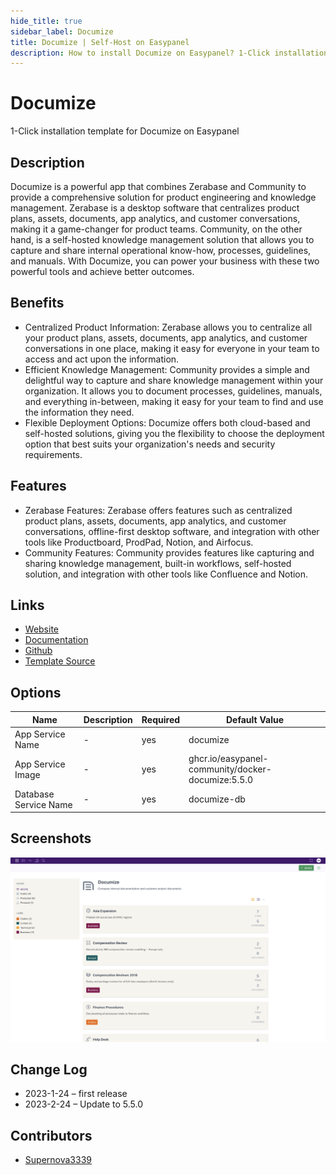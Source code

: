 ```yaml
---
hide_title: true
sidebar_label: Documize
title: Documize | Self-Host on Easypanel
description: How to install Documize on Easypanel? 1-Click installation template for Documize on Easypanel
---
```


<!-- generated -->

# Documize

1-Click installation template for Documize on Easypanel

## Description

Documize is a powerful app that combines Zerabase and Community to provide a comprehensive solution for product engineering and knowledge management. Zerabase is a desktop software that centralizes product plans, assets, documents, app analytics, and customer conversations, making it a game-changer for product teams. Community, on the other hand, is a self-hosted knowledge management solution that allows you to capture and share internal operational know-how, processes, guidelines, and manuals. With Documize, you can power your business with these two powerful tools and achieve better outcomes.

## Benefits

- Centralized Product Information: Zerabase allows you to centralize all your product plans, assets, documents, app analytics, and customer conversations in one place, making it easy for everyone in your team to access and act upon the information.
- Efficient Knowledge Management: Community provides a simple and delightful way to capture and share knowledge management within your organization. It allows you to document processes, guidelines, manuals, and everything in-between, making it easy for your team to find and use the information they need.
- Flexible Deployment Options: Documize offers both cloud-based and self-hosted solutions, giving you the flexibility to choose the deployment option that best suits your organization's needs and security requirements.

## Features

- Zerabase Features: Zerabase offers features such as centralized product plans, assets, documents, app analytics, and customer conversations, offline-first desktop software, and integration with other tools like Productboard, ProdPad, Notion, and Airfocus.
- Community Features: Community provides features like capturing and sharing knowledge management, built-in workflows, self-hosted solution, and integration with other tools like Confluence and Notion.

## Links

- [Website](https://documize.com)
- [Documentation](https://docs.documize.com/docs)
- [Github](https://github.com/documize/community)
- [Template Source](https://github.com/easypanel-io/templates/tree/main/templates/documize)

## Options

Name | Description | Required | Default Value
-|-|-|-
App Service Name | - | yes | documize
App Service Image | - | yes | ghcr.io/easypanel-community/docker-documize:5.5.0
Database Service Name | - | yes | documize-db

## Screenshots

![Documize Screenshot](./assets/screenshot.png)

## Change Log

- 2023-1-24 – first release
- 2023-2-24 – Update to 5.5.0

## Contributors

- [Supernova3339](https://github.com/Supernova3339)

